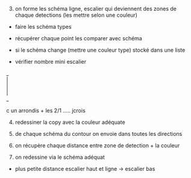 3) on forme les schéma ligne, escalier qui deviennent des zones de chaque detections (les mettre selon une couleur)

  - faire les schéma types

  - récupérer chaque point les comparer avec schéma

  - si le schéma change (mettre une couleur type) stocké dans une liste







  - vérifier nombre mini escalier
  
  _ <br>
  | <br>
  | <br>
  | <br>
  _ <br>
  
c un arrondis + les 2/1 ..... jcrois


4) redessiner la copy avec la couleur adéquate


5) de chaque schéma du contour on envoie dans toutes les directions

6) on récupère chaque distance entre zone de detection + la couleur

7) on redessine via le schéma adéquat 

  - plus petite distance escalier haut et ligne -> escalier bas


























